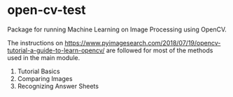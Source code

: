 # open-cv-test
 Package for running Machine Learning on Image Processing using OpenCV.
 
 The instructions on https://www.pyimagesearch.com/2018/07/19/opencv-tutorial-a-guide-to-learn-opencv/
 are followed for most of the methods used in the main module.
 
 1. Tutorial Basics
 2. Comparing Images
 3. Recognizing Answer Sheets
 
 
